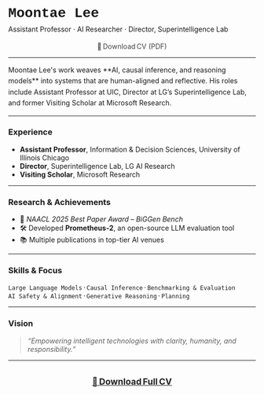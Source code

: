 <p align="left" style="max-width:600px; margin:auto; line-height:1.5;">
  <strong style="font-size:1.75rem; font-family:Courier New">Moontae Lee</strong><br>
  Assistant Professor · AI Researcher · Director, Superintelligence Lab
</p>

<p align="center" style="margin-top:1rem;">
  <a href="./Moontae_Lee_CV.pdf" style="text-decoration:none; color:#444;">
    📄 Download CV (PDF)
  </a>
</p>

---

<p style="max-width:600px; margin:auto; line-height:1.6;">
Moontae Lee's work weaves **AI, causal inference, and reasoning models** into systems that are human-aligned and reflective. His roles include Assistant Professor at UIC, Director at LG’s Superintelligence Lab, and former Visiting Scholar at Microsoft Research.
</p>

---

### Experience

- **Assistant Professor**, Information & Decision Sciences, University of Illinois Chicago  
- **Director**, Superintelligence Lab, LG AI Research  
- **Visiting Scholar**, Microsoft Research

---

### Research & Achievements

- 🥇 *NAACL 2025 Best Paper Award* – *BiGGen Bench*  
- 🛠 Developed **Prometheus‑2**, an open-source LLM evaluation tool  
- 📚 Multiple publications in top-tier AI venues

---

### Skills & Focus

`Large Language Models` · `Causal Inference` · `Benchmarking & Evaluation`  
`AI Safety & Alignment` · `Generative Reasoning` · `Planning`

---

### Vision

> *“Empowering intelligent technologies with clarity, humanity, and responsibility.”*

---

<p align="center" style="margin-top:2rem;">
  <a href="./Moontae_Lee_CV.pdf" style="font-weight:bold; font-size:1.1rem; color:#222;">
    📄 Download Full CV
  </a>
</p>

